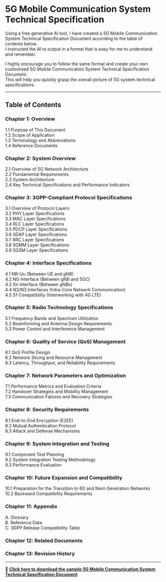 # 5G Mobile Communication System Technical Specification

Using a free generative AI tool, I have created a 5G Mobile Communication System Technical Specification Document according to the table of contents below.  
I instructed the AI to output in a format that is easy for me to understand and remember.

I highly encourage you to follow the same format and create your own customized 5G Mobile Communication System Technical Specification Document.  
This will help you quickly grasp the overall picture of 5G system technical specifications.

---

## Table of Contents

### Chapter 1: Overview  
1.1 Purpose of This Document  
1.2 Scope of Application  
1.3 Terminology and Abbreviations  
1.4 Reference Documents  

### Chapter 2: System Overview  
2.1 Overview of 5G Network Architecture  
2.2 Fundamental Requirements  
2.3 System Architecture  
2.4 Key Technical Specifications and Performance Indicators  

### Chapter 3: 3GPP-Compliant Protocol Specifications  
3.1 Overview of Protocol Layers  
3.2 PHY Layer Specifications  
3.3 MAC Layer Specifications  
3.4 RLC Layer Specifications  
3.5 PDCP Layer Specifications  
3.6 SDAP Layer Specifications  
3.7 RRC Layer Specifications  
3.8 5GMM Layer Specifications  
3.9 5GSM Layer Specifications  

### Chapter 4: Interface Specifications  
4.1 NR-Uu (Between UE and gNB)  
4.2 NG Interface (Between gNB and 5GC)  
4.3 Xn Interface (Between gNBs)  
4.4 N2/N3 Interfaces (Intra-Core Network Communication)  
4.5 S1 Compatibility (Interworking with 4G LTE)  

### Chapter 5: Radio Technology Specifications  
5.1 Frequency Bands and Spectrum Utilization  
5.2 Beamforming and Antenna Design Requirements  
5.3 Power Control and Interference Management  

### Chapter 6: Quality of Service (QoS) Management  
6.1 QoS Profile Design  
6.2 Network Slicing and Resource Management  
6.3 Latency, Throughput, and Reliability Requirements  

### Chapter 7: Network Parameters and Optimization  
7.1 Performance Metrics and Evaluation Criteria  
7.2 Handover Strategies and Mobility Management  
7.3 Communication Failures and Recovery Strategies  

### Chapter 8: Security Requirements  
8.1 End-to-End Encryption (E2EE)  
8.2 Mutual Authentication Protocol  
8.3 Attack and Defense Mechanisms  

### Chapter 9: System Integration and Testing  
9.1 Component Test Planning  
9.2 System Integration Testing Methodology  
9.3 Performance Evaluation  

### Chapter 10: Future Expansion and Compatibility  
10.1 Preparation for the Transition to 6G and Next-Generation Networks  
10.2 Backward Compatibility Requirements  

### Chapter 11: Appendix  
A. Glossary  
B. Reference Data  
C. 3GPP Release Compatibility Table  

### Chapter 12: Related Documents  
### Chapter 13: Revision History  

---

📄 **[Click here to download the sample 5G Mobile Communication System Technical Specification Document](./02.5G%20MCS%20TS.pdf)**
